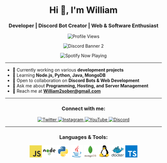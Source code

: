 <h1 align="center">Hi 👋, I'm William</h1>
<h3 align="center">Developer | Discord Bot Creator | Web & Software Enthusiast</h3>

<p align="center">
  <img src="https://komarev.com/ghpvc/?username=william2sober&label=Profile%20views&color=0e75b6&style=flat" alt="Profile Views" />
</p>

<p align="center">
  <img src="https://discord.com/api/guilds/1342279631079739422/widget.png?style=banner2" alt="Discord Banner 2"/>
</p>

<p align="center">
  <img src="https://spotify-github-profile.kittinanx.com/api/view.svg?uid=312byzmt3yb4w42d6l6di4vx2de4&cover_image=true&theme=default&show_offline=true&background_color=121212&interchange=true&bar_color=53b14f&bar_color_cover=true" alt="Spotify Now Playing"/>
</p>

<hr>

- 🔭 Currently working on various **development projects**  
- 🌱 Learning **Node.js, Python, Java, MongoDB**  
- 👯 Open to collaboration on **Discord Bots & Web Development**  
- 💬 Ask me about **Programming, Hosting, and Server Management**  
- 📧 Reach me at **William2sober@gmail.com**  

<hr>

<h3 align="center">Connect with me:</h3>
<p align="center">
  <a href="https://twitter.com/william2sober" target="_blank">
    <img src="https://raw.githubusercontent.com/rahuldkjain/github-profile-readme-generator/master/src/images/icons/Social/twitter.svg" alt="Twitter" height="30" />
  </a>
  <a href="https://instagram.com/william2sober" target="_blank">
    <img src="https://raw.githubusercontent.com/rahuldkjain/github-profile-readme-generator/master/src/images/icons/Social/instagram.svg" alt="Instagram" height="30" />
  </a>
  <a href="https://www.youtube.com/c/william2sober" target="_blank">
    <img src="https://raw.githubusercontent.com/rahuldkjain/github-profile-readme-generator/master/src/images/icons/Social/youtube.svg" alt="YouTube" height="30" />
  </a>
  <a href="https://discord.gg/48BDu759Yc" target="_blank">
    <img src="https://raw.githubusercontent.com/rahuldkjain/github-profile-readme-generator/master/src/images/icons/Social/discord.svg" alt="Discord" height="30" />
  </a>
</p>

<hr>

<h3 align="center">Languages & Tools:</h3>
<p align="center">
  <img src="https://raw.githubusercontent.com/devicons/devicon/master/icons/javascript/javascript-original.svg" alt="JavaScript" height="40" />
  <img src="https://raw.githubusercontent.com/devicons/devicon/master/icons/nodejs/nodejs-original-wordmark.svg" alt="Node.js" height="40" />
  <img src="https://raw.githubusercontent.com/devicons/devicon/master/icons/python/python-original.svg" alt="Python" height="40" />
  <img src="https://raw.githubusercontent.com/devicons/devicon/master/icons/java/java-original.svg" alt="Java" height="40" />
  <img src="https://raw.githubusercontent.com/devicons/devicon/master/icons/mongodb/mongodb-original-wordmark.svg" alt="MongoDB" height="40" />
  <img src="https://raw.githubusercontent.com/devicons/devicon/master/icons/linux/linux-original.svg" alt="Linux" height="40" />
  <img src="https://raw.githubusercontent.com/devicons/devicon/master/icons/docker/docker-original-wordmark.svg" alt="Docker" height="40" />
  <img src="https://raw.githubusercontent.com/devicons/devicon/master/icons/typescript/typescript-original.svg" alt="TypeScript" height="40" />
</p>
